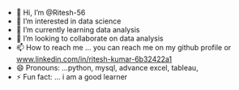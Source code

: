 - 👋 Hi, I’m @Ritesh-56
- 👀 I’m interested in data science
- 🌱 I’m currently learning data analysis
- 💞️ I’m looking to collaborate on data analysis
- 📫 How to reach me ... you can reach me  on my github profile or www.linkedin.com/in/ritesh-kumar-6b32422a1
- 😄 Pronouns: ...python, mysql, advance excel, tableau, 
- ⚡ Fun fact: ... i am a good learner

<!---
Ritesh-56/Ritesh-56 is a ✨ special ✨ repository because its `README.md` (this file) appears on your GitHub profile.
You can click the Preview link to take a look at your changes.
--->
